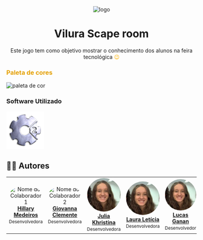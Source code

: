 

<div align="center">
<img src="img/loguis-removebg-preview.png" alt="logo" width="200px">
<h1 align="center"> Vilura Scape room </h1>


<p>Este jogo tem como objetivo mostrar o conhecimento dos alunos na feira tecnológica <span style="color:#ffb301">  😉</span></p></div>

<h3 style="color: #e4a002">Paleta de cores</h3>
 <img src="#" alt="paleta de cor" width="450px">
<h3>Software Utilizado</h3>
  <a href="https://www.construct.net/en">
    <img src="https://github.com/Julia-Khristina/EscapEtec/blob/main/readme/logo.png " height="100px" />
  </a>

<h2>🧑‍💻 Autores</h2>
<table>
  <tr>
    <td align="center">
      <img src="https://github.com/beaxx.png" width="100px;" style="border-radius:50%;" alt="Nome do Colaborador 1"/>
      <br /><a href="https://github.com/beaxx"><b>Hillary Medeiros</b></a>
      <br /><small>Desenvolvedora</small>
    </td>
    <td align="center">
      <img src="https://github.com/Gigiovh.png" width="100px;" style="border-radius:50%;" alt="Nome do Colaborador 2"/>
      <br /><a href="https://github.com/Gigiovh"><b>Giovanna Clemente</b></a>
      <br /><small>Desenvolvedora</small>
    </td>
    <td align="center">
      <img src="https://github.com/Julia-Khristina/EscapEtec/blob/main/readme/julia.jpg" width="100px;" style="border-radius:50%;" alt="Nome do Colaborador 3"/>
      <br /><a href="https://github.com/Julia-Khristina"><b>Julia Khristina</b></a>
      <br /><small>Desenvolvedora</small>
    </td>
     <td align="center">
      <img src="https://github.com/Julia-Khristina/EscapEtec/blob/main/readme/julia.jpg" width="100px;" style="border-radius:50%;" alt="Nome do Colaborador 3"/>
      <br /><a href="https://github.com/Julia-Khristina"><b>Laura Letícia</b></a>
      <br /><small>Desenvolvedora</small>
    </td>
     <td align="center">
      <img src="https://github.com/Julia-Khristina/EscapEtec/blob/main/readme/julia.jpg" width="100px;" style="border-radius:50%;" alt="Nome do Colaborador 3"/>
      <br /><a href="https://github.com/Julia-Khristina"><b>Lucas Ganan</b></a>
      <br /><small>Desenvolvedor</small>
    </td>
     <td align="center">
      <img src="https://github.com/Julia-Khristina/EscapEtec/blob/main/readme/julia.jpg" width="100px;" style="border-radius:50%;" alt="Nome do Colaborador 3"/>
      <br /><a href="https://github.com/Julia-Khristina"><b>Vinícius Pereira</b></a>
      <br /><small>Desenvolvedor</small>
    </td>
  </tr>
</table>
  
</ul>
   
  </tr>
</table>

